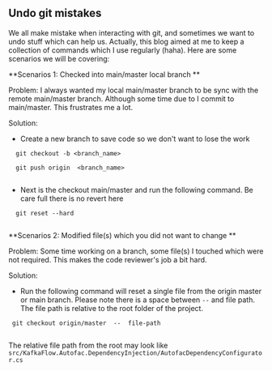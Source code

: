 ## Undo git mistakes

We all make mistake when interacting with git, and sometimes we want to undo stuff which can help us. Actually, this blog aimed at me to keep a collection of commands which I use regularly (haha). Here are some scenarios we will be covering:

**Scenarios 1: Checked into main/master local branch **

Problem: I always wanted my local main/master branch to be sync with the remote main/master branch. Although some time due to I commit to main/master. This frustrates me a lot. 

Solution: 

- Create a new branch to save code so we don't want to lose the work

```
  git checkout -b <branch_name> 

```

```
  git push origin  <branch_name>
 
```

-  Next is the checkout main/master and run the following command. Be care full there is no revert here

```
  git reset --hard 
    
``` 

**Scenarios 2: Modified file(s) which you did not want to change  **

Problem: Some time working on a branch, some file(s) I touched which were not required. This makes the code reviewer's job a bit hard.   

Solution: 

-  Run the following command will reset a single file from the origin master or main branch. Please note there is a space between `--` and file path. The file path is relative to the root folder of the project.

```
 git checkout origin/master  --  file-path
    
``` 

The relative file path from the root may look like `src/KafkaFlow.Autofac.DependencyInjection/AutofacDependencyConfigurator.cs`